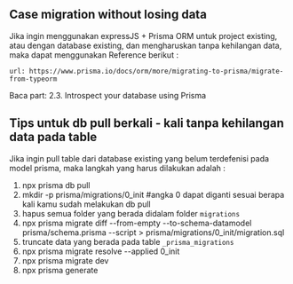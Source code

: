 ## Case migration without losing data
Jika ingin menggunakan expressJS + Prisma ORM untuk project existing, atau dengan database existing, dan mengharuskan tanpa kehilangan data, maka dapat menggunakan Reference berikut :

```
url: https://www.prisma.io/docs/orm/more/migrating-to-prisma/migrate-from-typeorm
```
Baca part: 2.3. Introspect your database using Prisma

## Tips untuk db pull berkali - kali tanpa kehilangan data pada table
Jika ingin pull table dari database existing yang belum terdefenisi pada model prisma,
maka langkah yang harus dilakukan adalah :
1. npx prisma db pull
2. mkdir -p prisma/migrations/0_init #angka 0 dapat diganti sesuai berapa kali kamu sudah melakukan db pull
3. hapus semua folder yang berada didalam folder `migrations`
4. npx prisma migrate diff --from-empty --to-schema-datamodel prisma/schema.prisma --script > prisma/migrations/0_init/migration.sql
5. truncate data yang berada pada table `_prisma_migrations`
6. npx prisma migrate resolve --applied 0_init
7. npx prisma migrate dev
8. npx prisma generate